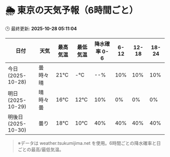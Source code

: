 # 🌦️ 東京の天気予報（6時間ごと）

🕒 最終更新: **2025-10-28 05:11:04**

| 日付 | 天気 | 最高気温 | 最低気温 | 降水確率 0-6 | 6-12 | 12-18 | 18-24 |
|------|------|----------|----------|------------|------|------|------|
| 今日 (2025-10-28) | 曇時々晴 | 21℃ | -℃ | --% | 10% | 10% | 10% |
| 明日 (2025-10-29) | 晴時々曇 | 16℃ | 12℃ | 10% | 0% | 0% | 0% |
| 明後日 (2025-10-30) | 曇り | 18℃ | 10℃ | 40% | 40% | 40% | 40% |

> ※データは weather.tsukumijima.net を使用。6時間ごとの降水確率と日ごとの最高/最低気温。